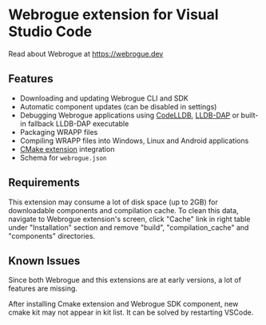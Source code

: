 # Webrogue extension for Visual Studio Code

Read about Webrogue at https://webrogue.dev

## Features

- Downloading and updating Webrogue CLI and SDK
- Automatic component updates (can be disabled in settings)
- Debugging Webrogue applications using [CodeLLDB](https://marketplace.visualstudio.com/items?itemName=vadimcn.vscode-lldb), [LLDB-DAP](https://marketplace.visualstudio.com/items?itemName=llvm-vs-code-extensions.lldb-dap) or built-in fallback LLDB-DAP executable
- Packaging WRAPP files
- Compiling WRAPP files into Windows, Linux and Android applications
- [CMake extension](https://marketplace.visualstudio.com/items?itemName=ms-vscode.cmake-tools) integration
- Schema for `webrogue.json`

## Requirements

This extension may consume a lot of disk space (up to 2GB) for downloadable components and compilation cache.
To clean this data, navigate to Webrogue extension's screen, click "Cache" link in right table under "Installation" section and remove "build", "compilation_cache" and "components" directories.

## Known Issues

Since both Webrogue and this extensions are at early versions, a lot of features are missing.

After installing Cmake extension and Webrogue SDK component, new cmake kit may not appear in kit list. 
It can be solved by restarting VSCode.
